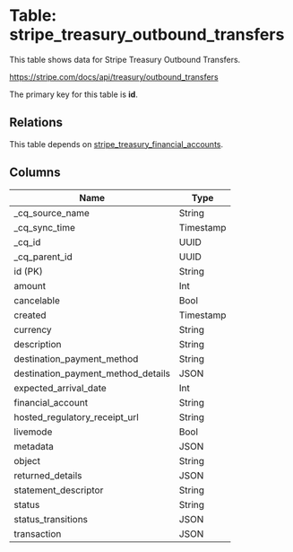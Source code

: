 # Table: stripe_treasury_outbound_transfers

This table shows data for Stripe Treasury Outbound Transfers.

https://stripe.com/docs/api/treasury/outbound_transfers

The primary key for this table is **id**.

## Relations

This table depends on [stripe_treasury_financial_accounts](stripe_treasury_financial_accounts).

## Columns

| Name          | Type          |
| ------------- | ------------- |
|_cq_source_name|String|
|_cq_sync_time|Timestamp|
|_cq_id|UUID|
|_cq_parent_id|UUID|
|id (PK)|String|
|amount|Int|
|cancelable|Bool|
|created|Timestamp|
|currency|String|
|description|String|
|destination_payment_method|String|
|destination_payment_method_details|JSON|
|expected_arrival_date|Int|
|financial_account|String|
|hosted_regulatory_receipt_url|String|
|livemode|Bool|
|metadata|JSON|
|object|String|
|returned_details|JSON|
|statement_descriptor|String|
|status|String|
|status_transitions|JSON|
|transaction|JSON|